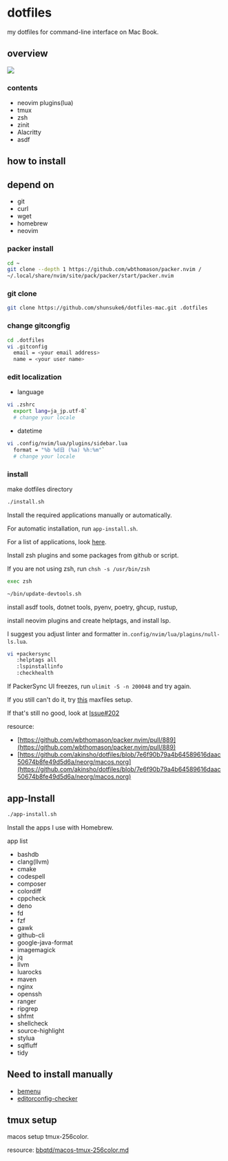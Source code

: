 # dotfiles

my dotfiles for command-line interface on Mac Book.

## overview

![](https://user-images.githubusercontent.com/84017923/192322032-133ed1bd-316a-4547-9138-afbb187ec85c.png)

### contents

- neovim plugins(lua)
- tmux
- zsh
- zinit
- Alacritty
- asdf

## how to install

## depend on

- git
- curl
- wget
- homebrew
- neovim

### packer install

```bash
cd ~
git clone --depth 1 https://github.com/wbthomason/packer.nvim /
~/.local/share/nvim/site/pack/packer/start/packer.nvim
```

### git clone

```bash
git clone https://github.com/shunsuke6/dotfiles-mac.git .dotfiles
```

### change gitcongfig

```bash
cd .dotfiles
vi .gitconfig
  email = <your email address>
  name = <your user name>
```

### edit localization

- language

```bash
vi .zshrc
  export lang=ja_jp.utf-8`
  # change your locale
```

- datetime

```bash
vi .config/nvim/lua/plugins/sidebar.lua
  format = "%b %d日 (%a) %h:%m"`
  # change your locale
```

### install

make dotfiles directory

```bash
./install.sh
```

Install the required applications manually or automatically.

For automatic installation, run `app-install.sh`.

For a list of applications, look [here](#app-install).

Install zsh plugins and some packages from github or script.

If you are not using zsh, run `chsh -s /usr/bin/zsh`

```bash
exec zsh
```

```bash
~/bin/update-devtools.sh
```

install asdf tools, dotnet tools, pyenv, poetry, ghcup, rustup,

install neovim plugins and create helptags, and install lsp.

I suggest you adjust linter and formatter in`.config/nvim/lua/plagins/null-ls.lua`.

```bash
vi +packersync
   :helptags all
   :lspinstallinfo
   :checkhealth
```

If PackerSync UI freezes, run `ulimit -S -n 200048` and try again.

If you still can't do it, try
[this](https://github.com/akinsho/dotfiles/blob/7e6f90b79a4b64589616daac50674b8fe49d5d6a/neorg/macos.norg)
maxfiles setup.

If that's still no good, look at [Issue#202](https://github.com/wbthomason/packer.nvim/issues/202)

resource:

- [https://github.com/wbthomason/packer.nvim/pull/889](https://github.com/wbthomason/packer.nvim/pull/889)
- [https://github.com/akinsho/dotfiles/blob/7e6f90b79a4b64589616daac50674b8fe49d5d6a/neorg/macos.norg](https://github.com/akinsho/dotfiles/blob/7e6f90b79a4b64589616daac50674b8fe49d5d6a/neorg/macos.norg)

## app-Install

```bash
./app-install.sh
```

Install the apps I use with Homebrew.

app list

- bashdb
- clang(llvm)
- cmake
- codespell
- composer
- colordiff
- cppcheck
- deno
- fd
- fzf
- gawk
- github-cli
- google-java-format
- imagemagick
- jq
- llvm
- luarocks
- maven
- nginx
- openssh
- ranger
- ripgrep
- shfmt
- shellcheck
- source-highlight
- stylua
- sqlfluff
- tidy

## Need to install manually

- [bemenu](https://github.com/Cloudef/bemenu)
- [editorconfig-checker](https://github.com/editorconfig-checker/editorconfig-checker)

## tmux setup

macos setup tmux-256color.

resource: [bbqtd/macos-tmux-256color.md](https://gist.github.com/bbqtd/a4ac060d6f6b9ea6fe3aabe735aa9d95)
